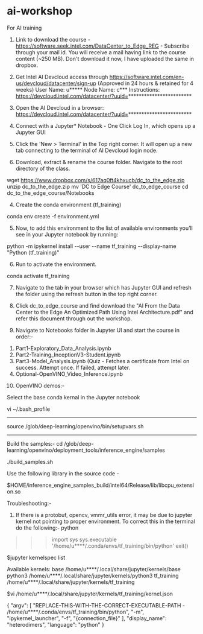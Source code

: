 # ai-workshop
For AI training

1. Link to download the course - https://software.seek.intel.com/DataCenter_to_Edge_REG - Subscribe through your mail id. You will receive a mail having link to the course content (~250 MB). Don't download it now, I have uploaded the same in dropbox. 

2. Get Intel AI Devcloud access through https://software.intel.com/en-us/devcloud/datacenter/sign-up (Approved in 24 hours & retained for 4 weeks)
User Name: u*****
Node Name: c***
Instructions: https://devcloud.intel.com/datacenter/?uuid=************************

2. Open the AI Devcloud in a browser: https://devcloud.intel.com/datacenter/?uuid=************************
 
3. Connect with a Jupyter* Notebook - One Click Log In, which opens up a Jupyter GUI

4. Click the 'New > Terminal' in the Top right corner. It will open up a new tab connecting to the terminal of AI Devcloud login node.

5. Download, extract & rename the course folder. Navigate to the root directory of the class.

wget https://www.dropbox.com/s/617aq0ft4khxucb/dc_to_the_edge.zip
unzip dc_to_the_edge.zip
mv 'DC to Edge Course' dc_to_edge_course
cd dc_to_the_edge_course/Notebooks

4. Create the conda environment (tf_training)

conda env create -f environment.yml

5. Now, to add this environment to the list of available environments you’ll see in your Jupyter notebook by running:

python -m ipykernel install --user --name tf_training --display-name "Python (tf_training)"

6. Run to activate the environment.

conda activate tf_training

7. Navigate to the tab in your browser which has Jupyter GUI and refresh the folder using the refresh button in the top right corner.

8. Click dc_to_edge_course and find download the "AI From the Data Center to the Edge An Optimized Path Using Intel Architecture.pdf" and refer this document through out the workshop.

9. Navigate to Notebooks folder in Jupyter UI and start the course in order:-

1) Part1-Exploratory_Data_Analysis.ipynb
2) Part2-Training_InceptionV3-Student.ipynb
3) Part3-Model_Analysis.ipynb (Quiz - Fetches a certificate from Intel on success. Attempt once. If failed, attempt later.
4) Optional-OpenVINO_Video_Inference.ipynb

10. OpenVINO demos:-

Select the base conda kernal in the Jupyter notebook

vi ~/.bash_profile
****
source /glob/deep-learning/openvino/bin/setupvars.sh
****

Build the samples:-
cd /glob/deep-learning/openvino/deployment_tools/inference_engine/samples

./build_samples.sh

Use the following library in the source code - 

$HOME/inference_engine_samples_build/intel64/Release/lib/libcpu_extension.so

Troubleshooting:-

1. If there is a protobuf, opencv, vmmr_utils error, it may be due to jupyter kernel not pointing to proper environment. To correct this in the terminal do the following:-
python
>>>import sys
>>>sys.executable
'/home/u****/.conda/envs/tf_training/bin/python'
>>>exit()

$jupyter kernelspec list

Available kernels:
  base             /home/u****/.local/share/jupyter/kernels/base
  python3          /home/u****/.local/share/jupyter/kernels/python3
  tf_training      /home/u****/.local/share/jupyter/kernels/tf_training
  
$vi /home/u****/.local/share/jupyter/kernels/tf_training/kernel.json

{
 "argv": [
  "REPLACE-THIS-WITH-THE-CORRECT-EXECUTABLE-PATH - /home/u****/.conda/envs/tf_training/bin/python",
  "-m",
  "ipykernel_launcher",
  "-f",
  "{connection_file}"
 ],
 "display_name": "heterodimers",
 "language": "python"
}
